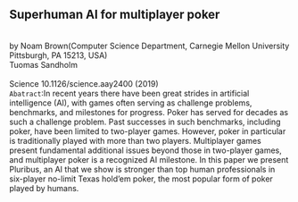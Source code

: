 Superhuman AI for multiplayer poker
---------
<br>by Noam Brown(Computer Science Department, Carnegie Mellon University Pittsburgh, PA 15213, USA)
<br>Tuomas Sandholm
<br><br>Science 10.1126/science.aay2400 (2019)
<br>`Abatract`:In recent years there have been great strides in artificial intelligence (AI), with games often serving as challenge problems, benchmarks, and milestones for progress. Poker has served for decades as such a challenge problem. Past successes in such benchmarks, including poker, have been limited to two-player games. However, poker in particular is traditionally played with more than two players. Multiplayer games present fundamental additional issues beyond those in two-player games, and multiplayer poker is a recognized AI milestone. In this paper we present Pluribus, an AI that we show is stronger than top human professionals in six-player no-limit Texas hold’em poker, the most popular form of poker played by humans. 
